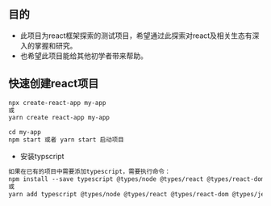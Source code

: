 ## 目的

* 此项目为react框架探索的测试项目，希望通过此探索对react及相关生态有深入的掌握和研究。
* 也希望此项目能给其他初学者带来帮助。

## 快速创建react项目
```html
npx create-react-app my-app
或
yarn create react-app my-app

cd my-app
npm start 或者 yarn start 启动项目
```
* 安装typscript
```html
如果在已有的项目中需要添加typescript，需要执行命令：
npm install --save typescript @types/node @types/react @types/react-dom @types/jest
或
yarn add typescript @types/node @types/react @types/react-dom @types/jest
```